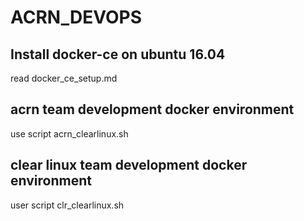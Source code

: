 # ACRN_DEVOPS
## Install docker-ce on ubuntu 16.04
read docker_ce_setup.md  
  
## acrn team development docker environment
use script acrn_clearlinux.sh
  
## clear linux team development docker environment  
user script clr_clearlinux.sh  
